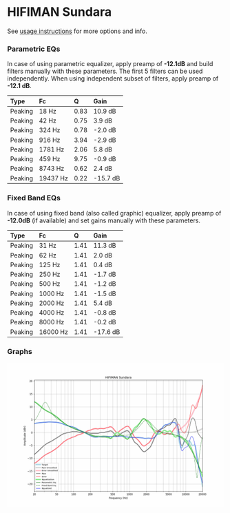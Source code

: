 # HIFIMAN Sundara
See [usage instructions](https://github.com/jaakkopasanen/AutoEq#usage) for more options and info.

### Parametric EQs
In case of using parametric equalizer, apply preamp of **-12.1dB** and build filters manually
with these parameters. The first 5 filters can be used independently.
When using independent subset of filters, apply preamp of **-12.1 dB**.

| Type    | Fc       |    Q | Gain     |
|:--------|:---------|:-----|:---------|
| Peaking | 18 Hz    | 0.83 | 10.9 dB  |
| Peaking | 42 Hz    | 0.75 | 3.9 dB   |
| Peaking | 324 Hz   | 0.78 | -2.0 dB  |
| Peaking | 916 Hz   | 3.94 | -2.9 dB  |
| Peaking | 1781 Hz  | 2.06 | 5.8 dB   |
| Peaking | 459 Hz   | 9.75 | -0.9 dB  |
| Peaking | 8743 Hz  | 0.62 | 2.4 dB   |
| Peaking | 19437 Hz | 0.22 | -15.7 dB |

### Fixed Band EQs
In case of using fixed band (also called graphic) equalizer, apply preamp of **-12.0dB**
(if available) and set gains manually with these parameters.

| Type    | Fc       |    Q | Gain     |
|:--------|:---------|:-----|:---------|
| Peaking | 31 Hz    | 1.41 | 11.3 dB  |
| Peaking | 62 Hz    | 1.41 | 2.0 dB   |
| Peaking | 125 Hz   | 1.41 | 0.4 dB   |
| Peaking | 250 Hz   | 1.41 | -1.7 dB  |
| Peaking | 500 Hz   | 1.41 | -1.2 dB  |
| Peaking | 1000 Hz  | 1.41 | -1.5 dB  |
| Peaking | 2000 Hz  | 1.41 | 5.4 dB   |
| Peaking | 4000 Hz  | 1.41 | -0.8 dB  |
| Peaking | 8000 Hz  | 1.41 | -0.2 dB  |
| Peaking | 16000 Hz | 1.41 | -17.6 dB |

### Graphs
![](./HIFIMAN%20Sundara.png)
